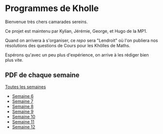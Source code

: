 # Programmes de Kholle

Bienvenue très chers camarades sereins.

Ce projet est maintenu par Kylian, Jérémie, George, et Hugo de la MP1.

Quand on arrivera à s'organiser, ce *repo* sera "Lendroit" où l'on publiera nos résolutions des questions de Cours pour les Khôlles de Maths.

Espérons qu'avec un peu plus d'expérience, on arrive à les rédiger bien plus vite.

## PDF de chaque semaine

[Toutes les semaines](Khôlles_Mathématiques.pdf)

- [Semaine 6](Sem_6/Kholle_S6.pdf)
- [Semaine 7](Sem_7/Kholle_S7.pdf)
- [Semaine 8](Sem_8/Kholle_S8.pdf)
- [Semaine 9](Sem_9/Kholle_S9.pdf)
- [Semaine 10](Sem_10/Kholle_S10.pdf)
- [Semaine 11](Sem_11/Kholle_S11.pdf)
- [Semaine 12](Sem_12/Kholle_S12.pdf)
